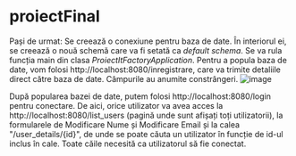 # proiectFinal

Pași de urmat:
Se creează o conexiune pentru baza de date.
În interiorul ei, se creează o nouă schemă care va fi setată ca _default schema_.
Se va rula funcția main din clasa _ProiectItFactoryApplication_.
Pentru a popula baza de date, vom folosi http://localhost:8080/inregistrare, care va trimite detaliile direct către baza de date. Câmpurile au anumite constrângeri.
![image](https://github.com/stefanispass/proiectFinal/assets/161347646/130069b2-edac-4159-b958-9cfeecb194dd)

După popularea bazei de date, putem folosi http://localhost:8080/login pentru conectare. De aici, orice utilizator va avea acces la http://localhost:8080/list_users (pagină unde sunt afișați toți utilizatorii), la formularele de Modificare Nume și Modificare Email și la calea "/user_details/{id}", de unde se poate căuta un utilizator în funcție de id-ul inclus în cale. Toate căile necesită ca utilizatorul să fie conectat.
